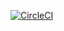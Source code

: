 [![CircleCI](https://dl.circleci.com/status-badge/img/gh/iykeprince/hello/tree/main.svg?style=svg)](https://dl.circleci.com/status-badge/redirect/gh/iykeprince/hello/tree/main)